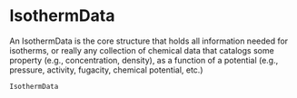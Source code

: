 # IsothermData

An IsothermData is the core structure that holds all information needed for isotherms, or really any collection of chemical data that catalogs some property (e.g., concentration, density), as a function of a potential (e.g., pressure, activity, fugacity, chemical potential, etc.) 


```@docs
IsothermData
```